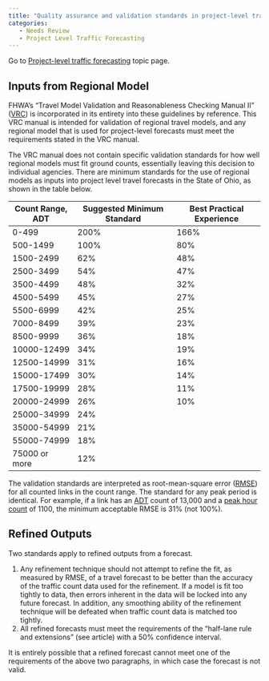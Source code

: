 ```yaml
---
title: "Quality assurance and validation standards in project-level traffic forecasting"
categories:
   - Needs Review
   - Project Level Traffic Forecasting
---
```


Go to [Project-level traffic forecasting](Project-level_traffic_forecasting) topic page.

Inputs from Regional Model
--------------------------

FHWA’s “Travel Model Validation and Reasonableness Checking Manual II” ([VRC](Model_Validation_and_Reasonableness_Checking)) is incorporated in its entirety into these guidelines by reference. This VRC manual is intended for validation of regional travel models, and any regional model that is used for project-level forecasts must meet the requirements stated in the VRC manual.

The VRC manual does not contain specific validation standards for how well regional models must fit ground counts, essentially leaving this decision to individual agencies. There are minimum standards for the use of regional models as inputs into project level travel forecasts in the State of Ohio, as shown in the table below.

| Count Range, ADT | Suggested Minimum Standard | Best Practical Experience |
|------------------|----------------------------|---------------------------|
| 0-499            | 200%                       | 166%                      |
| 500-1499         | 100%                       | 80%                       |
| 1500-2499        | 62%                        | 48%                       |
| 2500-3499        | 54%                        | 47%                       |
| 3500-4499        | 48%                        | 32%                       |
| 4500-5499        | 45%                        | 27%                       |
| 5500-6999        | 42%                        | 25%                       |
| 7000-8499        | 39%                        | 23%                       |
| 8500-9999        | 36%                        | 18%                       |
| 10000-12499      | 34%                        | 19%                       |
| 12500-14999      | 31%                        | 16%                       |
| 15000-17499      | 30%                        | 14%                       |
| 17500-19999      | 28%                        | 11%                       |
| 20000-24999      | 26%                        | 10%                       |
| 25000-34999      | 24%                        |                           |
| 35000-54999      | 21%                        |                           |
| 55000-74999      | 18%                        |                           |
| 75000 or more    | 12%                        |                           |

The validation standards are interpreted as root-mean-square error ([RMSE](https://en.wikipedia.org/wiki/Root-mean-square_deviation)) for all counted links in the count range. The standard for any peak period is identical. For example, if a link has an [ADT](Average_Daily_Traffic) count of 13,000 and a [peak hour count](Design_Hourly_Volume) of 1100, the minimum acceptable RMSE is 31% (not 100%).

Refined Outputs
---------------

Two standards apply to refined outputs from a forecast.

1.  Any refinement technique should not attempt to refine the fit, as measured by RMSE, of a travel forecast to be better than the accuracy of the traffic count data used for the refinement. If a model is fit too tightly to data, then errors inherent in the data will be locked into any future forecast. In addition, any smoothing ability of the refinement technique will be defeated when traffic count data is matched too tightly.
2.  All refined forecasts must meet the requirements of the “half-lane rule and extensions” (see article) with a 50% confidence interval.

It is entirely possible that a refined forecast cannot meet one of the requirements of the above two paragraphs, in which case the forecast is not valid.

